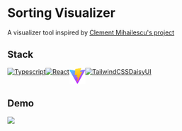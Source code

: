 # Sorting Visualizer

A visualizer tool inspired by [Clement Mihailescu's project](https://github.com/clementmihailescu/Sorting-Visualizer)

## Stack
<div style="display: flex;">
  <a href="https://www.typescriptlang.org"><img src="https://raw.githubusercontent.com/danielcranney/readme-generator/main/public/icons/skills/typescript-colored.svg" width="36" height="36" alt="Typescript" /></a>
  <a href="https://www.reactjs.org"><img src="https://raw.githubusercontent.com/danielcranney/readme-generator/main/public/icons/skills/react-colored.svg" width="36" height="36" alt="React" /></a>
  <a href="https://www.vitejs.dev"><img src="https://github.com/juliusmarminge/sorting-visualizer/blob/master/public/vite.svg" width="36" height="36" alt="Vite" /></a>
  <a href="https://www.tailwindcss.com"><img src="https://raw.githubusercontent.com/danielcranney/readme-generator/main/public/icons/skills/tailwindcss-colored.svg" width="36" height="36" alt="TailwindCSS" /></a>
  <a href="https://daisyui.com">DaisyUI</a>
</div>


## Demo
<a href="https://sv.jumr.dev">
   <img src="https://user-images.githubusercontent.com/51714798/175004224-87370b3c-5bf0-4c6e-828e-490bff464adb.gif" />
</a>
